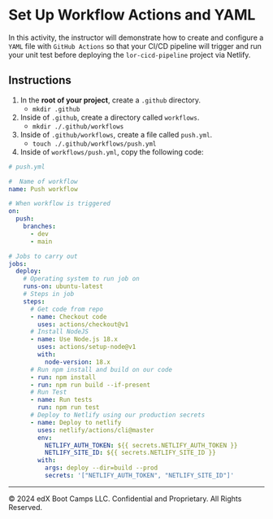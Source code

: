 # Set Up Workflow Actions and YAML

In this activity, the instructor will demonstrate how to create and configure a `YAML` file with `GitHub Actions` so that your CI/CD pipeline will trigger and run your unit test before deploying the `lor-cicd-pipeline` project via Netlify.

## Instructions

1. In the **root of your project**, create a `.github` directory.
   * `mkdir .github`
2. Inside of `.github`, create a directory called `workflows`.
   * `mkdir ./.github/workflows`
3. Inside of `.github/workflows`, create a file called `push.yml`.
   * `touch ./.github/workflows/push.yml`
4. Inside of `workflows/push.yml`, copy the following code:
  
```yml
# push.yml

#  Name of workflow
name: Push workflow

# When workflow is triggered
on:
  push:
    branches:
      - dev
      - main

# Jobs to carry out
jobs:
  deploy:
    # Operating system to run job on
    runs-on: ubuntu-latest
    # Steps in job
    steps:
      # Get code from repo
      - name: Checkout code
        uses: actions/checkout@v1
      # Install NodeJS
      - name: Use Node.js 18.x
        uses: actions/setup-node@v1
        with:
          node-version: 18.x
      # Run npm install and build on our code
      - run: npm install
      - run: npm run build --if-present
      # Run Test
      - name: Run tests
        run: npm run test
      # Deploy to Netlify using our production secrets
      - name: Deploy to netlify
        uses: netlify/actions/cli@master
        env:
          NETLIFY_AUTH_TOKEN: ${{ secrets.NETLIFY_AUTH_TOKEN }}
          NETLIFY_SITE_ID: ${{ secrets.NETLIFY_SITE_ID }}
        with:
          args: deploy --dir=build --prod
          secrets: '["NETLIFY_AUTH_TOKEN", "NETLIFY_SITE_ID"]'
```

---

© 2024 edX Boot Camps LLC. Confidential and Proprietary. All Rights Reserved.
